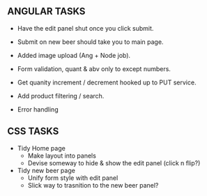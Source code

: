 ANGULAR TASKS
----------------------------
* Have the edit panel shut once you click submit.
* Submit on new beer should take you to main page.

* Added image upload (Ang + Node job).

* Form validation, quant & abv only to except numbers.
* Get quanity increment / decrement hooked up to PUT service.
* Add product filtering / search.
* Error handling


CSS TASKS
----------------------------
* Tidy Home page
	- Make layout into panels
	- Devise someway to hide & show the edit panel (click n flip?)
* Tidy new beer page
	- Unify form style with edit panel
	- Slick way to trasnition to the new beer panel? 

